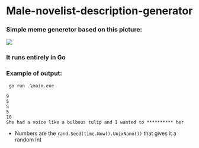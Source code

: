 # Male-novelist-description-generator

### Simple meme generetor based on this picture: 

<img src = https://repository-images.githubusercontent.com/494432059/3ebae042-1670-4686-bf2b-380b436df9d3>

### It runs entirely in Go

### Example of output: 

` go run .\main.exe` 

```
9 
5
5
5
10
She had a voice like a bulbous tulip and I wanted to ********** her
```

- Numbers are the `rand.Seed(time.Now().UnixNano())` that gives it a random Int
